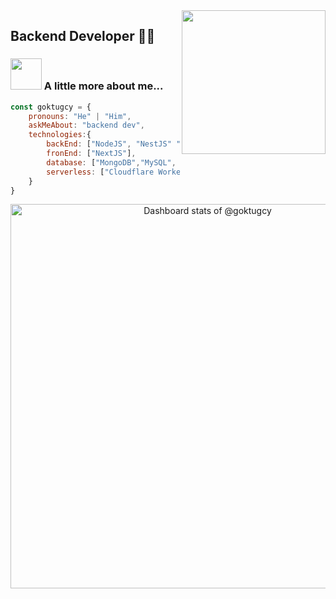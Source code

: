 <img align='right' src="https://user-images.githubusercontent.com/1227930/95412761-47bad580-095c-11eb-8970-14368cd6653a.gif" width="230">

## Backend Developer 👨‍💻


### <img src="https://media.giphy.com/media/VgCDAzcKvsR6OM0uWg/giphy.gif" width="50"> A little more about me...  

```javascript
const goktugcy = {
    pronouns: "He" | "Him",
    askMeAbout: "backend dev",
    technologies:{
        backEnd: ["NodeJS", "NestJS" "Express", "Hono", "PHP",  "Laravel"],
        fronEnd: ["NextJS"],
        database: ["MongoDB","MySQL", "PostgreSQL", "Supabase"],
        serverless: ["Cloudflare Worker", "AWS Lambda"],
    }
}
```
<a href="https://next.ossinsight.io/widgets/official/compose-user-dashboard-stats?user_id=17319750" target="_blank" style="display: block" align="center">
  <picture>
    <source media="(prefers-color-scheme: dark)" srcset="https://next.ossinsight.io/widgets/official/compose-user-dashboard-stats/thumbnail.png?user_id=17319750&image_size=auto&color_scheme=dark" width="615" height="auto">
    <img alt="Dashboard stats of @goktugcy" src="https://next.ossinsight.io/widgets/official/compose-user-dashboard-stats/thumbnail.png?user_id=17319750&image_size=auto&color_scheme=light" width="615" height="auto">
  </picture>
</a>
